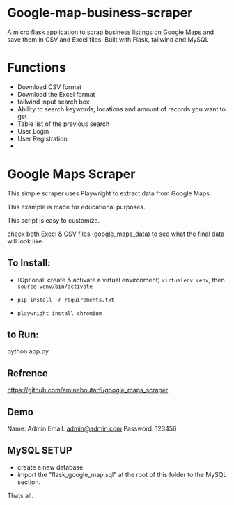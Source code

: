 # Google-map-business-scraper
A micro flask application to scrap business listings on Google Maps and save them in CSV and Excel files. Built with Flask, tailwind and MySQL

# Functions
- Download CSV format
- Download the Excel format
- tailwind input search box
- Ability to search keywords, locations and amount of records you want to get
- Table list of the previous search
- User Login
- User Registration
- 

# Google Maps Scraper

This simple scraper uses Playwright to extract data from Google Maps. 

This example is made for educational purposes.

This script is easy to customize.

check both Excel & CSV files (google_maps_data) to see what the final data will look like. 

## To Install:
- (Optional: create & activate a virtual environment) `virtualenv venv`, then `source venv/bin/activate`

- `pip install -r requirements.txt`
- `playwright install chromium`

## to Run:
python app.py

## Refrence 
https://github.com/amineboutarfi/google_maps_scraper

## Demo 
Name: Admin
Email: admin@admin.com
Password: 123456

## MySQL SETUP
- create a new database 
- import the "flask_google_map.sql" at the root of this folder to the MySQL section.


Thats all.
